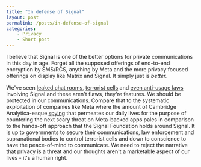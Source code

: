 ```yaml
---
title: "In defense of Signal"
layout: post
permalink: /posts/in-defense-of-signal
categories: 
    - Privacy
    - Short post
---
```

I believe that Signal is one of the better options for private communications in this day in age. Forget all the supposed offerings of end-to-end encryption by SMS/RCS, anything by Meta and the more privacy focused offerings on display like Matrix and Signal. It simply just is *better.* 

We've seen [leaked chat rooms](https://apnews.com/article/hegseth-leaks-signal-trump-classified-09f58fa650e44f740c9416c3e6997f5b), [terrorist cells](https://telecom.economictimes.indiatimes.com/news/dangerous-signal-this-encrypted-app-is-helping-isis-members-in-india-to-communicate/51774226) and [even anti-usage laws](https://nordicmonitor.com/2021/07/secure-messaging-app-signal-has-been-effectively-criminalised-in-turkey/) involving Signal and these aren't flaws, they're features. We should be protected in our communications. Compare that to the systematic exploitation of companies like Meta where the amount of Cambridge Analytica-esque [spying](https://apnews.com/article/technology-privacy-europe-business-european-union-2f3d73388273e8466917ffd0f09b1fd4) that permeates our daily lives for the purpose of countering the next scary threat on Meta-backed apps pales in comparison to the hands-off approach that the Signal Foundation holds around Signal. It is up to governments to secure their communications, law enforcement and supranational bodies to control terrorist cells and down to conscience to have the peace-of-mind to communicate. We need to reject the narrative that privacy is a threat and our thoughts aren't a marketable aspect of our lives - it's a human right. 
